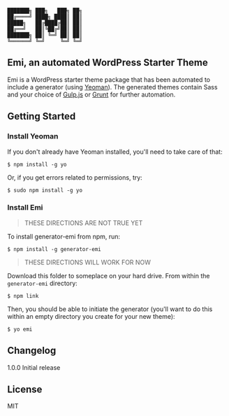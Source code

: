 ```
███████╗ ███╗   ███╗ ██╗
██╔════╝ ████╗ ████║ ██║
█████╗   ██╔████╔██║ ██║
██╔══╝   ██║╚██╔╝██║ ██║
███████╗ ██║ ╚═╝ ██║ ██║
╚══════╝ ╚═╝     ╚═╝ ╚═╝
```
## Emi, an automated WordPress Starter Theme

Emi is a WordPress starter theme package that has been automated to include a generator (using [Yeoman](http://yeoman.io)). The generated themes contain Sass and your choice of [Gulp.js](gulpjs.com) or [Grunt](gruntjs.com) for further automation.

## Getting Started

### Install Yeoman

If you don't already have Yeoman installed, you'll need to take care of that:

```
$ npm install -g yo
```

Or, if you get errors related to permissions, try:

```
$ sudo npm install -g yo
```

### Install Emi


> THESE DIRECTIONS ARE NOT TRUE YET

To install generator-emi from npm, run:

```
$ npm install -g generator-emi
```

> THESE DIRECTIONS WILL WORK FOR NOW

Download this folder to someplace on your hard drive. From within the `generator-emi` directory:

```
$ npm link
```

Then, you should be able to initiate the generator (you'll want to do this within an empty directory you create for your new theme):

```
$ yo emi
```

## Changelog

1.0.0 Initial release


## License

MIT
